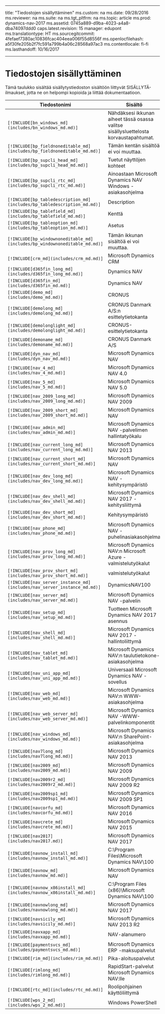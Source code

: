 
---
title: "Tiedostojen sisällyttäminen"
ms.custom: na
ms.date: 09/28/2016
ms.reviewer: na
ms.suite: na
ms.tgt_pltfrm: na
ms.topic: article
ms.prod: dynamics-nav-2017
ms.assetid: 0745a889-d9ba-4023-a4a8-dba74097ddd0
caps.latest.revision: 15
manager: edupont
ms.translationtype: HT
ms.sourcegitcommit: 4fefaef7380ac10836fcac404eea006f55d8556f
ms.openlocfilehash: a5f30fe205b2f7fc591a799b4a06c28568a97ac3
ms.contentlocale: fi-fi
ms.lasthandoff: 10/16/2017

---

# <a name="include-files"></a>Tiedostojen sisällyttäminen

Tämä taulukko sisältää sisällytystiedoston sisältöön liittyvät SISÄLLYTÄ-ilmaukset, jotta ne on helpompi kopioida ja liittää dokumentaatioon.

|Tiedostonimi   |Sisältö  |
|------------|---------|
|`[!INCLUDE[bn_windows_md](includes/bn_windows_md.md)]`|Nähdäksesi ikkunan aiheet tässä osassa valitse sisällysluettelosta korvaustapahtumat.|
|`[!INCLUDE[bp_fieldnoneditable_md](includes/bp_fieldnoneditable_md.md)]`|Tämän kentän sisältöä ei voi muuttaa.|
|`[!INCLUDE[bp_supcli_head_md](includes/bp_supcli_head_md.md)]`|Tuetut näyttöjen kohteet|
|`[!INCLUDE[bp_supcli_rtc_md](includes/bp_supcli_rtc_md.md)]`|Ainoastaan Microsoft Dynamics NAV Windows -asiakasohjelma|
|`[!INCLUDE[bp_tabledescription_md](includes/bp_tabledescription_md.md)]`|Description| 
|`[!INCLUDE[bp_tablefield_md](includes/bp_tablefield_md.md)]`|Kenttä|
|`[!INCLUDE[bp_tableoption_md](includes/bp_tableoption_md.md)]`|Asetus|
|`[!INCLUDE[bp_windownoneditable_md](includes/bp_windownoneditable_md.md)]`|Tämän ikkunan sisältöä ei voi muuttaa.|
|`[!INCLUDE[crm_md](includes/crm_md.md)]`|Microsoft Dynamics CRM|
|`[!INCLUDE[d365fin_long_md](includes/d365fin_long_md.md)]`|Dynamics NAV|
|`[!INCLUDE[d365fin_md](includes/d365fin_md.md)]`|Dynamics NAV|
|`[!INCLUDE[demo_md](includes/demo_md.md)]`|CRONUS|
|`[!INCLUDE[demolong_md](includes/demolong_md.md)]`|CRONUS Danmark A/S:n esittelytietokanta|
|`[!INCLUDE[demolonglight_md](includes/demolonglight_md.md)]`|CRONUS-esittelytietokanta|
|`[!INCLUDE[demoname_md](includes/demoname_md.md)]`|CRONUS Danmark A/S|
|`[!INCLUDE[dyn_nav_md](includes/dyn_nav_md.md)]`|Microsoft Dynamics NAV|
|`[!INCLUDE[nav_4_md](includes/nav_4_md.md)]`|Microsoft Dynamics NAV 4.0|
|`[!INCLUDE[nav_5_md](includes/nav_5_md.md)]`|Microsoft Dynamics NAV 5.0|
|`[!INCLUDE[nav_2009_long_md](includes/nav_2009_long_md.md)]`|Microsoft Dynamics NAV 2009|
|`[!INCLUDE[nav_2009_short_md](includes/nav_2009_short_md.md)]`|Microsoft Dynamics NAV|
|`[!INCLUDE[nav_admin_md](includes/nav_admin_md.md)]`|Microsoft Dynamics NAV -palvelimen hallintatyökalu|
|`[!INCLUDE[nav_current_long_md](includes/nav_current_long_md.md)]`|Microsoft Dynamics NAV 2013|
|`[!INCLUDE[nav_current_short_md](includes/nav_current_short_md.md)]`|Microsoft Dynamics NAV|
|`[!INCLUDE[nav_dev_long_md](includes/nav_dev_long_md.md)]`|Microsoft Dynamics NAV -kehitysympäristö|
|`[!INCLUDE[nav_dev_shell_md](includes/nav_dev_shell_md.md)]`|Microsoft Dynamics NAV 2017 -kehitysliittymä|
|`[!INCLUDE[nav_dev_short_md](includes/nav_dev_short_md.md)]`|Kehitysympäristö|
|`[!INCLUDE[nav_phone_md](includes/nav_phone_md.md)]`|Microsoft Dynamics NAV -puhelinasiakasohjelma|
|`[!INCLUDE[nav_prov_long_md](includes/nav_prov_long_md.md)]`|Microsoft Dynamics NAV:n Microsoft Azure -valmistelutyökalut|
|`[!INCLUDE[nav_prov_short_md](includes/nav_prov_short_md.md)]`|valmistelutyökalut|
|`[!INCLUDE[nav_server_instance_md](includes/nav_server_instance_md.md)]`|DynamicsNAV100|
|`[!INCLUDE[nav_server_md](includes/nav_server_md.md)]`|Microsoft Dynamics NAV -palvelin|
|`[!INCLUDE[nav_setup_md](includes/nav_setup_md.md)]`|Tuotteen Microsoft Dynamics NAV 2017 asennus|
|`[!INCLUDE[nav_shell_md](includes/nav_shell_md.md)]`|Microsoft Dynamics NAV 2017 -hallintoliittymä|
|`[!INCLUDE[nav_tablet_md](includes/nav_tablet_md.md)]`|Microsoft Dynamics NAV:n taulutietokone-asiakasohjelma|
|`[!INCLUDE[nav_uni_app_md](includes/nav_uni_app_md.md)]`|Universaali Microsoft Dynamics NAV -sovellus|
|`[!INCLUDE[nav_web_md](includes/nav_web_md.md)]`|Microsoft Dynamics NAV:n WWW-asiakasohjelma|
|`[!INCLUDE[nav_web_server_md](includes/nav_web_server_md.md)]`|Microsoft Dynamics NAV -WWW-palvelinkomponentit|
|`[!INCLUDE[nav_windows_md](includes/nav_windows_md.md)]`|Microsoft Dynamics NAV:n SharePoint-asiakasohjelma|
|`[!INCLUDE[nav7long_md](includes/nav7long_md.md)]`|Microsoft Dynamics NAV 2013|
|`[!INCLUDE[nav2009_md](includes/nav2009_md.md)]`|Microsoft Dynamics NAV 2009|
|`[!INCLUDE[nav2009r2_md](includes/nav2009r2_md.md)]`|Microsoft Dynamics NAV 2009 R2|
|`[!INCLUDE[nav2009sp1_md](includes/nav2009sp1_md.md)]`|Microsoft Dynamics NAV 2009 SP1|
|`[!INCLUDE[navcorfu_md](includes/navcorfu_md.md)]`|Microsoft Dynamics NAV 2016|
|`[!INCLUDE[navcrete_md](includes/navcrete_md.md)]`|Microsoft Dynamics NAV 2015|
|`[!INCLUDE[nav2017](includes/nav2017.md)]`|Microsoft Dynamics NAV 2017|
|`[!INCLUDE[navnow_install_md](includes/navnow_install_md.md)]`|C:\\Program Files\\Microsoft Dynamics NAV\\100|
|`[!INCLUDE[navnow_md](includes/navnow_md.md)]`|Microsoft Dynamics NAV|
|`[!INCLUDE[navnow_x86install_md](includes/navnow_x86install_md.md)]`|C:\\Program Files \(x86\)\\Microsoft Dynamics NAV\\100|
|`[!INCLUDE[navnowlong_md](includes/navnowlong_md.md)]`|Microsoft Dynamics NAV 2017|
|`[!INCLUDE[navsicily_md](includes/navsicily_md.md)]`|Microsoft Dynamics NAV 2013 R2|
|`[!INCLUDE[navxapp_md](includes/navxapp_md.md)]`|NAV-alanumero|
|`[!INCLUDE[paymentsvcs_md](includes/paymentsvcs_md.md)]`|Microsoft Dynamics ERP -maksupalvelut|
|`[!INCLUDE[rim_md](includes/rim_md.md)]`|Pika-aloituspalvelut|
|`[!INCLUDE[rimlong_md](includes/rimlong_md.md)]`|RapidStart-palvelut Microsoft Dynamics NAV:lle|
|`[!INCLUDE[rtc_md](includes/rtc_md.md)]`|Roolipohjainen käyttöliittymä|
|`[!INCLUDE[wps_2_md](includes/wps_2_md.md)]`|Windows PowerShell|

